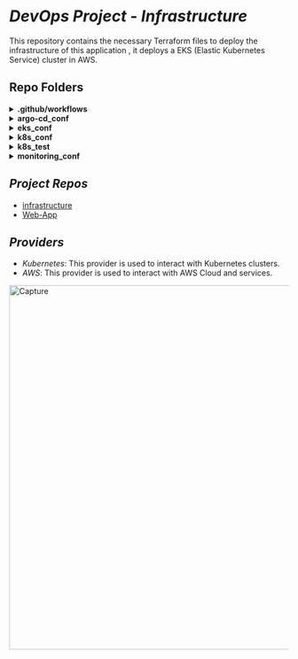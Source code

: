 # *DevOps Project - Infrastructure*

This repository contains the necessary Terraform files to deploy the infrastructure of this application , it deploys a EKS (Elastic Kubernetes Service) cluster in AWS.


## Repo Folders

<details>
  <summary><b>.github/workflows</b></summary>
  <details>
  <summary>k8s_test.yaml</summary>
    Implement a local minikube cluster and test the Kubernetes configuration files if any changes had been made in the "k8s_conf" directory". 
    
  * Build app on minikube. 
      
  * Test the services
  </details>

    
  <details>
  <summary>terraform_test.yaml</summary>
    Run if any change has been made in the "eks_conf", "argocd_conf" and "monitoring_conf" directories. 
    
   * Create the backend bucket for the whole project. Runs Terraform in the staging environment. If everything is okay, it destroys the staging environment.
    
   * Runs Terraform in production environment and implementing the cluster and networking automatically in the AWS cloud.
    
   * Runs application and implementing the Argo-CD Helm chart automatically in the AWS cloud.
    
   * Runs Prometheus & Grafana Helm chart automatically in the AWS cloud.
  
   </details>

 
</details>
<details>
  <summary><b>argo-cd_conf</b></summary>
  
* The Terraform files in the "argo-cd_conf" directory poses the configuration for implementing  namespace and Argo-CD Helm chart in an existing cluster in AWS cloud.
</details>

<details>
  <summary><b>eks_conf</b></summary>
  
* The Terraform files in the "eks_conf" directory poses all the configuration for the EKS cluster and the necessary networking configuration in the AWS cloud.
</details>

<details>
  <summary><b>k8s_conf</b></summary>
  
* The Kubernetes YAML files in the "k8s_conf" are configure both the deployments and the services of the application and the DB in the cluster that is in EKS, in addition of volumes that implemented in AWS EBS.
</details>

<details>
  <summary><b>k8s_test</b></summary>
  
* The Kubernetes YAML files in the "k8s_test" directory are implementing all the Kubernetes configuration with local volumes for testing the configuration in a local machine (minikube in the GitHub actions workflow)
</details>

<details>
  <summary><b>monitoring_conf</b></summary>
  
* The Terraform files in the "monitoring_conf" directory poses the configuration for implementing Prometheus & Grafana Helm chart in an existing cluster in AWS cloud.
Prometheus and Grafana are both used for monitoring the cluster and the App.
</details>


## *Project Repos*
- [infrastructure](https://github.com/lironderi/project_conf)
- [Web-App](https://github.com/lironderi/project_app)

## *Providers*
- *Kubernetes*: This provider is used to interact with Kubernetes clusters.
- *AWS*: This provider is used to interact with AWS Cloud and services.



<img width="658" alt="Capture" src="https://github.com/danielsagie/project_conf/assets/137056545/fd66a481-c4df-44fc-a2ab-23ec9633a50d">
